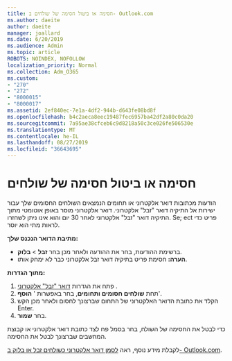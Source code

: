 ```yaml
---
title: חסימה או ביטול חסימה של שולחים ב- Outlook.com
ms.author: daeite
author: daeite
manager: joallard
ms.date: 6/20/2019
ms.audience: Admin
ms.topic: article
ROBOTS: NOINDEX, NOFOLLOW
localization_priority: Normal
ms.collection: Adm_O365
ms.custom:
- "270"
- "272"
- "8000015"
- "8000017"
ms.assetid: 2ef840ec-7e1a-4df2-944b-d643fe08bd8f
ms.openlocfilehash: b4c2aeca8eec19487fec6957ba42df2a80c0da20
ms.sourcegitcommit: 7a95ae38cfceb6c9d8218a50c3ce026fe506530e
ms.translationtype: MT
ms.contentlocale: he-IL
ms.lasthandoff: 08/27/2019
ms.locfileid: "36643695"
---
```

# <a name="block-or-unblock-senders"></a>חסימה או ביטול חסימה של שולחים

הודעות מכתובות דואר אלקטרוני או תחומים הנמצאים השולחים החסומים שלך עבור ישירות אל התיקיה דואר "זבל" אלקטרוני. דואר אלקטרוני מוסר באופן אוטומטי מתוך התיקיה דואר "זבל" אלקטרוני לאחר 30 יום והוא אינו ניתן לשחזרו. Se; ect פריט כדי לראות מתי הוא יוסר.

**מתיבת הדואר הנכנס שלך:**

- ברשימת ההודעות, בחר את ההודעה ולאחר מכן בחר **זבל** > **בלוק**.
- **הערה:** חסימת פריט בתיקיה דואר זבל אלקטרוני כבר לא ימחק אותו.

**מתוך הגדרות:**

1. פתח את הגדרות [דואר "זבל" אלקטרוני](https://outlook.live.com/mail/options/mail/junkEmail) .
2. תחת **שולחים חסומים ותחומים**, בחר באפשרות ' **הוסף**'.
3. הקלד את כתובת הדואר האלקטרוני של התחום שברצונך לחסום ולאחר מכן הקש Enter.
4. בחר **שמור**.

כדי לבטל את החסימה של השולח, בחר בסמל פח לצד כתובת דואר אלקטרוני או קבוצת המחשבים שברצונך לבטל את החסימה.

לקבלת מידע נוסף, ראה [לסמן דואר אלקטרוני כשולחים זבל או בלוק ב- Outlook.com](https://support.office.com/article/a3ece97b-82f8-4a5e-9ac3-e92fa6427ae4?wt.mc_id=Office_Outlook_com_Alchemy).